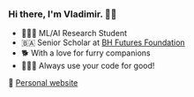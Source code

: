 ###  Hi there, I'm Vladimir. 👋🏻

- 👨🏻‍🎓 ML/AI Research Student 
- 🇧🇦 Senior Scholar at [BH Futures Foundation](https://www.bhfuturesfoundation.org/)
- 🐕 With a love for furry companions
- 👨🏻‍💻 Always use your code for good! 

🔗 [Personal website](https://neuralmaticv.github.io/)  
